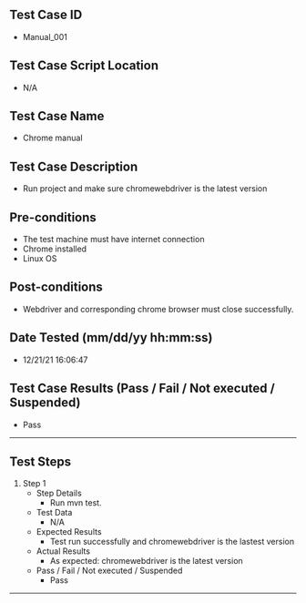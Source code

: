 ## Test Case ID
* Manual_001
## Test Case Script Location
* N/A
## Test Case Name
* Chrome manual
## Test Case Description
* Run project and make sure chromewebdriver is the latest version
## Pre-conditions
* The test machine must have internet connection
* Chrome installed
* Linux OS
## Post-conditions
* Webdriver and corresponding chrome browser must close successfully.
## Date Tested (mm/dd/yy hh:mm:ss)
* 12/21/21 16:06:47
## Test Case Results (Pass / Fail / Not executed / Suspended)
* Pass
---
## Test Steps
1. Step 1
	* Step Details
		* Run mvn test.
	* Test Data
		* N/A
	* Expected Results
		* Test run successfully and chromewebdriver is the lastest version
	* Actual Results
		* As expected: chromewebdriver is the latest version
	* Pass / Fail / Not executed / Suspended
		* Pass
---

